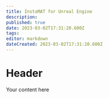 ```yaml
---
title: InstaMAT for Unreal Engine
description: 
published: true
date: 2023-03-02T17:31:20.600Z
tags: 
editor: markdown
dateCreated: 2023-03-02T17:31:20.600Z
---
```


# Header
Your content here